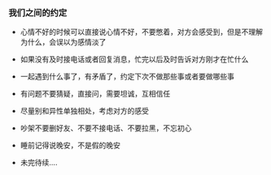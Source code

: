 
### 我们之间的约定

* 心情不好的时候可以直接说心情不好，不要憋着，对方会感受到，但是不理解为什么，会误以为感情淡了

* 如果没有及时接电话或者回复消息，忙完以后及时告诉对方刚才在忙什么

* 一起遇到什么事了，有矛盾了，约定下次不做那些事或者要做哪些事

* 有问题不要猜疑，直接问，需要坦诚，互相信任

* 尽量别和异性单独相处，考虑对方的感受

* 吵架不要删好友、不要不接电话、不要拉黑，不忘初心

* 睡前记得说晚安，不是假的晚安

* 未完待续....

